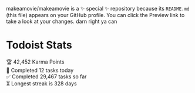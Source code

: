 makeamovie/makeamovie is a ✨ special ✨ repository because its `README.md` (this file) appears on your GitHub profile.
You can click the Preview link to take a look at your changes. darn right ya can

# Todoist Stats

<!-- TODO-IST:START -->
🏆  42,452 Karma Points           
🌸  Completed 12 tasks today           
✅  Completed 29,467 tasks so far           
⏳  Longest streak is 328 days
<!-- TODO-IST:END -->